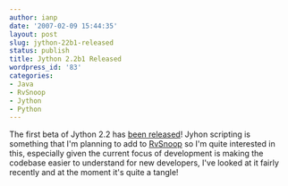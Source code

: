 ```yaml
---
author: ianp
date: '2007-02-09 15:44:35'
layout: post
slug: jython-22b1-released
status: publish
title: Jython 2.2b1 Released
wordpress_id: '83'
categories:
- Java
- RvSnoop
- Jython
- Python
---
```


The first beta of Jython 2.2 has [been released][DL]! Jyhon scripting is
something that I'm planning to add to [RvSnoop][RV] so I'm quite
interested in this, especially given the current focus of development is
making the codebase easier to understand for new developers, I've looked
at it fairly recently and at the moment it's quite a tangle!

[DL]: http://sourceforge.net/project/showfiles.php?group_id=12867&package_id=12218&release_id=485053
[RV]: http://rvsnoop.org/
